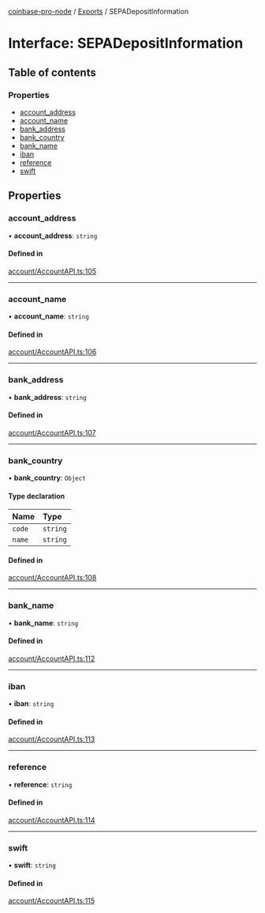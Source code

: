 [coinbase-pro-node](../README.md) / [Exports](../modules.md) / SEPADepositInformation

# Interface: SEPADepositInformation

## Table of contents

### Properties

- [account_address](SEPADepositInformation.md#account_address)
- [account_name](SEPADepositInformation.md#account_name)
- [bank_address](SEPADepositInformation.md#bank_address)
- [bank_country](SEPADepositInformation.md#bank_country)
- [bank_name](SEPADepositInformation.md#bank_name)
- [iban](SEPADepositInformation.md#iban)
- [reference](SEPADepositInformation.md#reference)
- [swift](SEPADepositInformation.md#swift)

## Properties

### account_address

• **account_address**: `string`

#### Defined in

[account/AccountAPI.ts:105](https://github.com/bennycode/coinbase-pro-node/blob/01e6d53/src/account/AccountAPI.ts#L105)

---

### account_name

• **account_name**: `string`

#### Defined in

[account/AccountAPI.ts:106](https://github.com/bennycode/coinbase-pro-node/blob/01e6d53/src/account/AccountAPI.ts#L106)

---

### bank_address

• **bank_address**: `string`

#### Defined in

[account/AccountAPI.ts:107](https://github.com/bennycode/coinbase-pro-node/blob/01e6d53/src/account/AccountAPI.ts#L107)

---

### bank_country

• **bank_country**: `Object`

#### Type declaration

| Name   | Type     |
| :----- | :------- |
| `code` | `string` |
| `name` | `string` |

#### Defined in

[account/AccountAPI.ts:108](https://github.com/bennycode/coinbase-pro-node/blob/01e6d53/src/account/AccountAPI.ts#L108)

---

### bank_name

• **bank_name**: `string`

#### Defined in

[account/AccountAPI.ts:112](https://github.com/bennycode/coinbase-pro-node/blob/01e6d53/src/account/AccountAPI.ts#L112)

---

### iban

• **iban**: `string`

#### Defined in

[account/AccountAPI.ts:113](https://github.com/bennycode/coinbase-pro-node/blob/01e6d53/src/account/AccountAPI.ts#L113)

---

### reference

• **reference**: `string`

#### Defined in

[account/AccountAPI.ts:114](https://github.com/bennycode/coinbase-pro-node/blob/01e6d53/src/account/AccountAPI.ts#L114)

---

### swift

• **swift**: `string`

#### Defined in

[account/AccountAPI.ts:115](https://github.com/bennycode/coinbase-pro-node/blob/01e6d53/src/account/AccountAPI.ts#L115)
